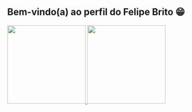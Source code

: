 ## Bem-vindo(a) ao perfil do Felipe Brito 😁

 <div>
   <a href="https://github.com/devfelipebrito">
   <img height="180em" src="https://github-readme-stats.vercel.app/api?username=devfelipebrito&show_icons=true&theme=tokyonight&include_all_commits=true&count_private=true"/>
   <img height="180em" src="https://github-readme-stats.vercel.app/api/top-langs/?username=devfelipebrito&layout=compact&langs_count=6&theme=tokyonight"/>
</div>
    

